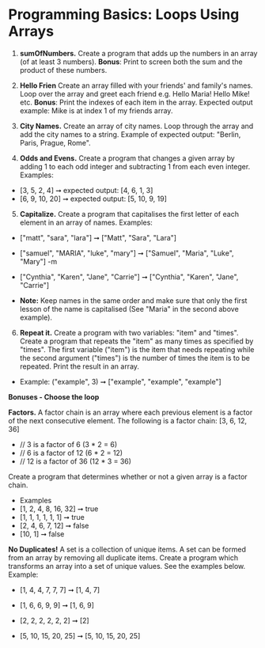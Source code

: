 # Programming Basics: Loops Using Arrays

1. **sumOfNumbers.** Create a program that adds up the numbers in an array (of at least 3 numbers). **Bonus**: Print to screen both the sum and the product of these numbers.

2. **Hello Frien** Create an array filled with your friends' and family's names. Loop over the array and greet each friend e.g. Hello Maria! Hello Mike! etc. **Bonus**: Print the indexes of each item in the array. Expected output example: Mike is at index 1 of my friends array. 

3. **City Names.** Create an array of city names. Loop through the array and add the city names to a string. Example of expected output: "Berlin, Paris, Prague, Rome". 

4. **Odds and Evens.** Create a program that changes a given array by adding 1 to each odd integer and subtracting 1 from each even integer. Examples:
* [3, 5, 2, 4] ➞ expected output: [4, 6, 1, 3]
* [6, 9, 10, 20] ➞ expected output: [5, 10, 9, 19]

5. **Capitalize.** Create a program that capitalises the first letter of each element in an array of names. Examples:
* ["matt", "sara", "lara"] ➞ ["Matt", "Sara", "Lara"]

* ["samuel", "MARIA", "luke", "mary"] ➞ ["Samuel", "Maria", "Luke", "Mary"]
 -m
* ["Cynthia", "Karen", "Jane", "Carrie"] ➞ ["Cynthia", "Karen", "Jane", "Carrie"]

* **Note:** Keep names in the same order and make sure that only the first lesson of the name is capitalised (See "Maria" in the second above example). 

6. **Repeat it.** Create a program with two variables: "item" and "times". Create a program that repeats the "item" as many times as specified by "times". The first variable ("item") is the item that needs repeating while the second argument ("times") is the number of times the item is to be repeated. Print the result in an array.
* Example: ("example", 3) ➞ ["example", "example", "example"]

**Bonuses - Choose the loop**

**Factors.** A factor chain is an array where each previous element is a factor of the next consecutive element. The following is a factor chain:
[3, 6, 12, 36]

* // 3 is a factor of 6 (3 * 2 = 6)
* // 6 is a factor of 12 (6 * 2 = 12)
* // 12 is a factor of 36 (12 * 3 = 36)

Create a program that determines whether or not a given array is a factor chain.
* Examples
* [1, 2, 4, 8, 16, 32] ➞ true
* [1, 1, 1, 1, 1, 1] ➞ true
* [2, 4, 6, 7, 12] ➞ false
* [10, 1] ➞ false

**No Duplicates!** A set is a collection of unique items. A set can be formed from an array by removing all duplicate items. Create a program which transforms an array into a set of unique values. See the examples below. Example:
* [1, 4, 4, 7, 7, 7] ➞ [1, 4, 7]

* [1, 6, 6, 9, 9] ➞ [1, 6, 9]
* [2, 2, 2, 2, 2, 2] ➞ [2]
* [5, 10, 15, 20, 25] ➞ [5, 10, 15, 20, 25]

